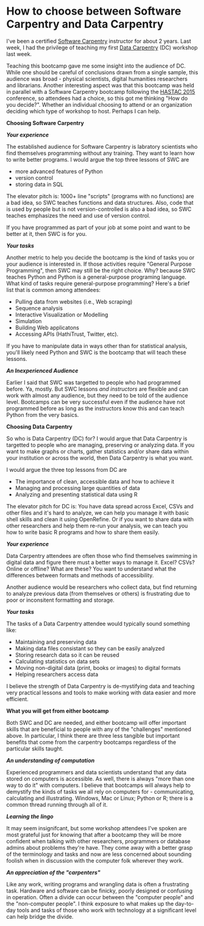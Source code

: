 How to choose between Software Carpentry and Data Carpentry
===========================================================

I've been a certified [Software Carpentry](http://software-carpentry.org)
instructor for about 2 years.  Last week, I had the privilege of teaching
my first [Data Carpentry](http://datacarpentry.org) (DC) workshop last week. 

Teaching this bootcamp gave me some insight into the audience of DC.  While one
should be careful of conclusions drawn from a single sample, this audience
was broad - physical scientists, digital humanities researchers and librarians.
Another interesting
aspect was that this bootcamp was held in parallel with a Software Carpentry
bootcamp following the [HASTAC 2015](http://www.hastac2015.org) conference, so
attendees had a choice, so this got me thinking "How do you decide?".  Whether
an individual choosing to attend or an organization deciding which type of workshop
to host.  Perhaps I can help.

**Choosing Software Carpentry**

***Your experience***

The established audience for Software Carpentry is labratory scientists who find
themselves programming without any training.  They want to learn how to
write better programs.  I would argue the top three lessons of SWC are

* more advanced features of Python
* version control
* storing data in SQL

The elevator pitch is: 1000+ line "scripts" (programs with no functions) are a
bad idea, so SWC teaches functions and data structures.  Also, code that is
used by people but is not version-controlled is also a bad idea, so SWC teaches
emphasizes the need and use of version control.

If you have programmed as part of your job at some point and want to be better
at it, then SWC is for you.

***Your tasks***

Another metric to help you decide the bootcamp is the kind of tasks you or your
audience is interested in.  If those activities require
"General Purpose Programming", then SWC may still be the right choice.  Why?
because SWC teaches Python and Python is a general-purpose programing language.
What kind of tasks require general-purpose programming? Here's a brief list that is common
among attendees:

* Pulling data from websites (i.e., Web scraping)
* Sequence analysis
* Interactive Visualization or Modelling
* Simulation
* Building Web applicatons
* Accessing APIs (HathiTrust, Twitter, etc).

If you have to manipulate data in ways other than for statistical analysis, you'll
likely need Python and SWC is the bootcamp that will teach these lessons.

***An Inexperienced Audience***

Earlier I said that SWC was targetted to people who had programmed before.  Ya,
mostly.  But SWC lessons *and instructors* are flexible and can work with
almost any audience, but they need to be told of the audience level.  Bootcamps
can be very successful even if the audience have not programmed before as long
as the instructors know this and can teach Python from the very basics.

**Choosing Data Carpentry**

So who is Data Carpentry (DC) for?  I would argue that Data Carpentry is targetted
to people who are managing, preserving or analyzing data.  If you want to make
graphs or charts, gather statistics and/or share data within your institution
or across the world, then Data Carpentry is what you want.

I would argue the three top lessons from DC are

*  The importance of clean, accessible data and how to achieve it
*  Managing and processing large quantities of data
*  Analyzing and presenting statistical data using R

The elevator pitch for DC is: You have data spread across Excel, CSVs and other
files and it's hard to analyze, we can help you manage it with basic
shell skills and clean it using OpenRefine.  Or if you want to share data with other
researchers and help them re-run your analysis, we can teach you how to write
basic R programs and how to share them easily.

***Your experience***

Data Carpentry attendees are often those who find themselves swimming in digital data
and figure there must a better ways to manage it.  Excel? CSVs? Online or offline?  What
are these?  You want to understand what the differences between formats and
methods of accessibility.

Another audience would be researchers who collect data, but find returning to
analyze previous data (from themselves or others) is frustrating due to poor or
inconsitent formatting and storage.

***Your tasks***

The tasks of a Data Carpentry attendee would typically sound something like:

* Maintaining and preserving data
* Making data files consistant so they can be easily analyzed
* Storing research data so it can be reused
* Calculating statistics on data sets
* Moving non-digital data (print, books or images) to digital formats
* Helping researchers access data

I believe the strength of Data Carpentry is de-mystifying data and teaching
very practical lessons and tools to make working with data easier and more efficient.

**What you will get from either bootcamp**

Both SWC and DC are needed, and either bootcamp will offer important skills that are
beneficial to people with any of the "challenges" mentioned above.  In particular, I think
there are three less tangible but important benefits that come from the carpentry
bootcamps regardless of the particular skills taught.

***An understanding of computation***

Experienced programmers and data scientists understand that any data stored on
computers is accessible.  As well, there is always "more than one way to do it" with
computers.  I believe that bootcamps will always help to demystify the kinds of tasks
we all rely on computers for - communicating, calculating and illustrating.
Windows, Mac or Linux; Python or R; there is a common thread running through all of
it.

***Learning the lingo***

It may seem insignifcant, but some workshop attendees I've spoken are most
grateful just for knowing that after a bootcamp they
will be more confident when talking with other researchers, programmers or
database admins about problems they're have.  They come away with a better
grasp of the terminology and tasks and now
are less concerned about sounding foolish when in discussion with the computer
folk wherever they work.

***An appreciation of the "carpenters"***

Like any work, writing programs and wrangling data is often a frustrating task.
Hardware and software
can be finicky, poorly designed or confusing in operation.  Often a divide can occur
between the "computer people" and the "non-computer people".  I think exposure to
what makes up the day-to-day tools and tasks of those who work with technology at
a significant level can help bridge the divide.



